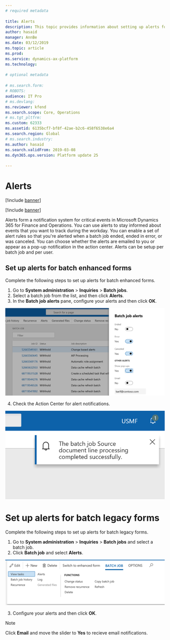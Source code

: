 ```yaml
---
# required metadata

title: Alerts
description: This topic provides information about setting up alerts for batch jobs in Microsoft Dynamics 365 for Finance and Operations.
author: hasaid
manager: AnnBe
ms.date: 03/12/2019
ms.topic: article
ms.prod: 
ms.service: dynamics-ax-platform
ms.technology: 

# optional metadata

# ms.search.form: 
# ROBOTS: 
audience: IT Pro
# ms.devlang: 
ms.reviewer: kfend
ms.search.scope: Core, Operations
# ms.tgt_pltfrm: 
ms.custom: 62333
ms.assetid: 6135bcf7-bf8f-42ae-b2c6-458f6538e6a4
ms.search.region: Global
# ms.search.industry: 
ms.author: hasaid
ms.search.validFrom: 2019-03-08
ms.dyn365.ops.version: Platform update 25

---
```


# Alerts

[!include [banner](../includes/banner.md)]

[!include [banner](../includes/preview-banner.md)]

Alerts form a notification system for critical events in Microsoft Dynamics 365 for Finance and Operations. You can use alerts to stay informed about events that you want to track during the workday. You can enable a set of alert rules so that you're alerted when a batch job ended, ended in error, or was canceled. You can choose whether the alerts are emailed to you or appear as a pop-up notification in the action center. Alerts can be setup per batch job and per user.

## Set up alerts for batch enhanced forms
Complete the following steps to set up alerts for batch enhanced forms.

1.	Go to **System administration** \> **Inquiries** \> **Batch jobs**.
2.	Select a batch job from the list, and then click **Alerts**.
3.	In the **Batch job alerts** pane, configure your alerts and then click **OK**.

![Configure alerts](./media/Batch-alert-configure.png) 

4.	Check the Action Center for alert notifications.

![Alert Popup](./media/Batch-alert-notification.png)

# Set up alerts for batch legacy forms
Complete the following steps to set up alerts for batch legacy forms.

1.	Go to **System administration** \> **Inquiries** \> **Batch jobs** and select a batch job.
2.	Click **Batch job** and select **Alerts**.

![Legacy Form](./media/Batch-alert-legacy.png) 

3.	Configure your alerts and then click **OK**.

>[!NOTE] 
> Click **Email** and move the slider to **Yes** to recieve email notifications.
